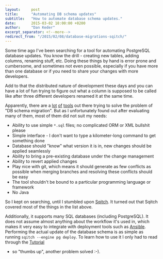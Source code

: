 ```yaml
---
layout:     post
title:      "Automating DB schema updates"
subtitle:   "How to automate database schema updates."
date:       2015-03-02 18:00:00 +0200
author:     "Dan Keder"
excerpt_separator: <!--more-->
redirect_from: "/2015/02/08/database-migrations-sqitch/"
---
```


Some time ago I've been searching for a tool for automating PostgreSQL database
updates. You know the drill - creating new tables, adding columns, renaming
stuff, etc. Doing these things by hand is error prone and cumbersome, and
sometimes not even possible, especially if you have more than one database or if
you need to share your changes with more developers.

<!--more-->

Add to that the distributed
nature of development these days and you can have a lot of fun trying to figure
out what a column is supposed to be called like after three different developers
renamed it at the same time.

Apparently, there are a
[lot](http://flywaydb.org/)
[of](https://alembic.readthedocs.org/en/latest/)
[tools](http://www.liquibase.org/)
out there trying to solve the problem of "DB schema migration". But as I
unfortunately found out after evaluating many of them, most of them did not suit
my needs:

- Ability to use simple `*.sql` files; no complicated ORM or XML bullshit please
- Simple interface - I don't want to type a kilometer-long command to get
  something done
- Database should "know" what version it is in, new changes should be applied
  seamlessly
- Ability to bring a pre-existing database under the change management
- Ability to revert applied changes
- Play nice with git, which means it should generate as few conflicts as
  possible when merging branches and resolving these conflicts should be easy
- The tool shouldn't be bound to a particular programming language or framework
- No Java

So I kept on searching, until I stumbled upon [Sqitch](http://sqitch.org/). It
turned out that Sqitch covered most of the things in the list above.

Additionally, it supports many SQL databases (including PostgreSQL). It does not
assume almost anything about the workflow it's used in, which makes it very easy
to integrate with deployment tools such as
[Ansible](http://www.ansible.com/how-ansible-works). Performing the actual
update of the database schema is as simple as running `sqitch --engine pg
deploy`. To learn how to use it I only had to read through the
[Tutorial](https://metacpan.org/pod/distribution/App-Sqitch/lib/sqitchtutorial.pod)
- so "thumbs up", another problem solved :-).
